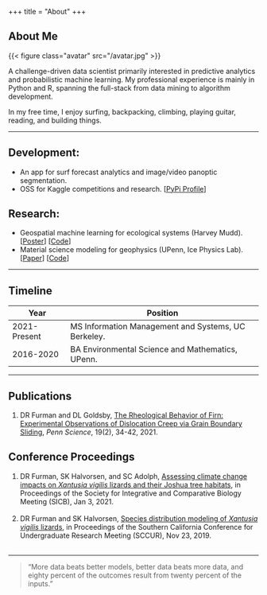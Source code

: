 +++
title = "About"
+++

## About Me

{{< figure class="avatar" src="/avatar.jpg" >}}

A challenge-driven data scientist primarily interested in predictive analytics and probabilistic machine learning. My professional experience is mainly in Python and R, spanning the full-stack from data mining to algorithm development.

In my free time, I enjoy surfing, backpacking, climbing, playing guitar, reading, and building things.  

---

## Development:

- An app for surf forecast analytics and image/video panoptic segmentation.
- OSS for Kaggle competitions and research. [[PyPi Profile](https://pypi.org/user/daniel-furman/)]

## Research:

- Geospatial machine learning for ecological systems (Harvey Mudd). [[Poster](https://daniel-furman.github.io/SICB-poster-final.jpg)] [[Code](https://github.com/daniel-furman/PySDMs)]
- Material science modeling for geophysics (UPenn, Ice Physics Lab). [[Paper](https://daniel-furman.github.io/Furman-and-Goldsby-2021.pdf)] [[Code](https://github.com/daniel-furman/ice-densification-research)]

---

## Timeline

Year | Position
-----|-------
2021-Present | MS Information Management and Systems, UC Berkeley.
2016-2020 | BA Environmental Science and Mathematics, UPenn.

---

## Publications

1. DR Furman and DL Goldsby, [The Rheological Behavior of Firn: Experimental Observations of Dislocation Creep via Grain Boundary Sliding](https://daniel-furman.github.io/Furman-and-Goldsby-2021.pdf), *Penn Science*, 19(2), 34-42, 2021.

## Conference Proceedings

1. DR Furman, SK Halvorsen, and SC Adolph, [Assessing climate change impacts on *Xantusia vigilis* lizards and their Joshua tree habitats](https://daniel-furman.github.io/SICB-poster-final.jpg), in Proceedings of the Society for Integrative and Comparative Biology Meeting (SICB), Jan 3, 2021. <br><br>
2. DR Furman and SK Halvorsen, [Species distribution modeling of *Xantusia vigilis* lizards](https://daniel-furman.github.io/SCCUR-2019-presentation.pdf), in Proceedings of the Southern California Conference for Undergraduate Research Meeting (SCCUR), Nov 23, 2019. <br><br>

---

> “More data beats better models, better data beats more data, and eighty percent of the outcomes result from twenty percent of the inputs.”
